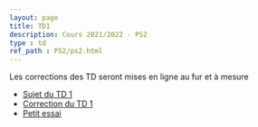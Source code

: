 ```yaml
---
layout: page
title: TD1
description: Cours 2021/2022 - PS2
type : td
ref_path : PS2/ps2.html
---
```


Les corrections des TD seront mises en ligne au fur et à mesure
- [Sujet du TD 1](./TD1.pdf)
- [Correction du TD 1](./correction_td_1.pdf)
- [Petit essai](./cm_1.nb.html)
